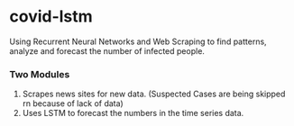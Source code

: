 # covid-lstm
Using Recurrent Neural Networks and Web Scraping to find patterns, analyze and forecast the number of infected people. 

### Two Modules
 1. Scrapes news sites for new data. (Suspected Cases are being skipped rn because of lack of data)
 2. Uses LSTM to forecast the numbers in the time series data.
